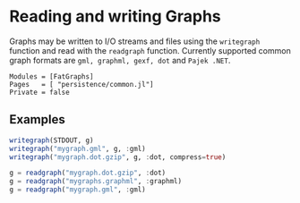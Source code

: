# Reading and writing Graphs

Graphs may be written to I/O streams and files using the `writegraph` function and
read with the `readgraph` function. Currently supported common graph formats are `gml, graphml, gexf, dot` and `Pajek .NET`.

```@autodocs
Modules = [FatGraphs]
Pages   = [ "persistence/common.jl"]
Private = false
```

## Examples

```julia
writegraph(STDOUT, g)
writegraph("mygraph.gml", g, :gml)
writegraph("mygraph.dot.gzip", g, :dot, compress=true)

g = readgraph("mygraph.dot.gzip", :dot)
g = readgraph("mygraphs.graphml", :graphml)
g = readgraph("mygraph.gml", :gml)
```

